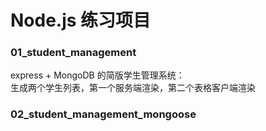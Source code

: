 # Node.js 练习项目
### 01_student_management
express + MongoDB 的简版学生管理系统：<br>
生成两个学生列表，第一个服务端渲染，第二个表格客户端渲染

### 02_student_management_mongoose
